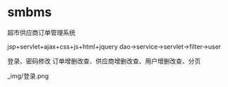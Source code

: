# smbms
超市供应商订单管理系统

jsp+servlet+ajax+css+js+html+jquery
dao->service->servlet->filter->user

登录、密码修改
订单增删改查、供应商增删改查、用户增删改查、分页

_img/登录.png
